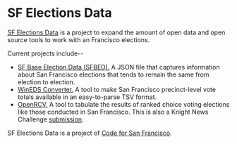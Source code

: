 # SF Elections Data

[SF Elections Data][sf_elections_data] is a project to expand the amount
of open data and open source tools to work with an Francisco elections.

Current projects include--

* [SF Base Election Data (SFBED).][SFBED] A JSON file that captures
  information about San Francisco elections that tends to remain the
  same from election to election.
* [WinEDS Converter.][WinEDS] A tool to make San Francisco precinct-level
  vote totals available in an easy-to-parse TSV format.
* [OpenRCV.][OpenRCV] A tool to tabulate the results of ranked choice
  voting elections like those conducted in San Francisco.  This is
  also a Knight News Challenge [submission][knight_submission].

SF Elections Data is a project of [Code for San Francisco][code_for_sf].


[code_for_sf]: http://codeforsanfrancisco.org/
[knight_submission]: https://www.newschallenge.org/challenge/elections/entries/open-rcv-unlocking-ranked-choice-voting
[OpenRCV]: http://openrcv.org
[sf_elections_data]: http://cjerdonek.github.io/sf-elections-data/
[SFBED]: https://github.com/cjerdonek/sf-base-election-data
[WinEDS]: https://github.com/cjerdonek/wineds-converter
